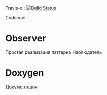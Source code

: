 Travis-ci: [![Build Status](https://travis-ci.org/HankHenshaw/Observer.svg?branch=master)](https://travis-ci.org/HankHenshaw/Observer)

Codecov:

# Observer

Простая реализация паттерна Наблюдатель

# Doxygen

[Документация](https://HankHenshaw.github.io/Observer/)